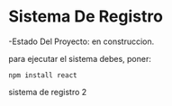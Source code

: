 <h1> Sistema De Registro </h1>

-Estado Del Proyecto: en construccion.

para ejecutar el sistema debes, poner:

```npm install react```

sistema de registro 2

